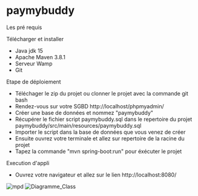 # paymybuddy

 Les pré requis
 
 Télécharger et installer 
 - Java jdk 15 
 - Apache Maven 3.8.1 
 - Serveur Wamp
 - Git
 
 Etape de déploiement 
 - Téléchager le zip du projet ou clonner le projet avec la commande git bash
 - Rendez-vous sur votre SGBD http://localhost/phpmyadmin/
 - Créer une base de données et nommez "paymybuddy"
 - Récupérer le fichier script paymybuddy.sql dans le repertoire du projet paymybuddy/src/main/resources/paymybuddy.sql
 - Importer le script dans la base de données que vous venez de créer
 - Ensuite ouvrez votre terminale et allez sur repertoire de la racine du projet
 - Tapez la commande "mvn spring-boot:run" pour éxécuter le projet
 
 Execution d'appli 
 - Ouvrez votre navigateur et allez sur le lien http://localhost:8080/
 

![mpd](https://user-images.githubusercontent.com/11884430/154940780-affb9260-119c-44f5-b4cd-fbf019e2f802.PNG)
![Diagramme_Class](https://user-images.githubusercontent.com/11884430/154940788-0c9b933a-ba16-477c-953c-667e9563ab62.png)
